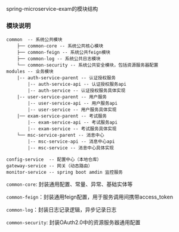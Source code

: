 
spring-microservice-exam的模块结构

### 模块说明

```
common  -- 系统公共模块 
    ├── common-core -- 系统公共核心模块 
    ├── common-feign -- 系统公共feign模块 
    ├── common-log -- 系统公共日志模块
    └── common-security -- 系统公共安全模块，包括资源服务器配置
modules -- 业务模块 
    |-- auth-service-parent -- 认证授权服务
        |-- auth-service-api -- 认证授权服务api
        |-- auth-service -- 认证授权服务具体实现
    |-- user-service-parent -- 用户服务
        |-- user-service-api -- 用户服务api
        |-- user-service -- 用户服务具体实现
    |── exam-service-parent -- 考试服务
        |-- exam-service-api -- 考试服务api
        |-- exam-service -- 考试服务具体实现
    └── msc-service-parent -- 消息中心
        |-- msc-service-api -- 消息中心api
        |-- msc-service -- 消息中心具体实现

config-service  -- 配置中心（本地仓库）
gateway-service -- 网关（动态路由）
monitor-service -- spring boot amdin 监控服务
```

`common-core`: 封装通用配置、常量、异常、基础实体等

`common-feign`：封装通用feign配置，用于服务调用间携带access_token

`common-log`：封装日志记录逻辑，异步记录日志

`common-security`: 封装OAuth2.0中的资源服务器通用配置

